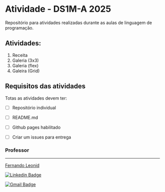 #  Atividade - DS1M-A 2025
Repositório para atividades realizadas durante as aulas de linguagem de programação.

## Atividades:
1.  Receita
2.  Galeria (3x3)
3.  Galeria (flex)
4.  Galeira (Grid)

## Requisitos das atividades
Totas as atividades devem ter:
* [ ] Repositório individual
* [ ] README.md
* [ ] Github pages habilitado
* [ ] Criar um issues para entrega


### Professor
---
[Fernando Leonid](https://fernandoleonid.com.br/)

[![Linkedin Badge](https://img.shields.io/badge/-LinkedIn-blue?style=flat-square&logo)](https://www.linkedin.com/in/fernandoleonid/)

[![Gmail Badge](https://img.shields.io/badge/-Gmail-c14438?style=flat-square&logo=Gmail&logoColor=white)](mailto:fernandoleonid@gmail.com)
